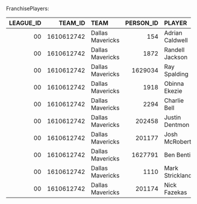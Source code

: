 FranchisePlayers:

|   LEAGUE_ID |    TEAM_ID | TEAM             |   PERSON_ID | PLAYER          | SEASON_TYPE    |   ACTIVE_WITH_TEAM |   GP |   FGM |   FGA |   FG_PCT |   FG3M |   FG3A |   FG3_PCT |   FTM |   FTA |   FT_PCT |   OREB |   DREB |   REB |   AST |   PF |   STL |   TOV |   BLK |   PTS |
|------------:|-----------:|:-----------------|------------:|:----------------|:---------------|-------------------:|-----:|------:|------:|---------:|-------:|-------:|----------:|------:|------:|---------:|-------:|-------:|------:|------:|-----:|------:|------:|------:|------:|
|          00 | 1610612742 | Dallas Mavericks |         154 | Adrian Caldwell | Regular Season |                  0 |    1 |     0 |     0 |      0   |      0 |      0 |         0 |     0 |     0 |        0 |      0 |      0 |     0 |     0 |    0 |     0 |     0 |     0 |     0 |
|          00 | 1610612742 | Dallas Mavericks |        1872 | Randell Jackson | Regular Season |                  0 |    1 |     0 |     0 |      0   |      0 |      0 |         0 |     0 |     0 |        0 |      0 |      0 |     0 |     0 |    0 |     0 |     0 |     0 |     0 |
|          00 | 1610612742 | Dallas Mavericks |     1629034 | Ray Spalding    | Regular Season |                  0 |    1 |     0 |     0 |      0   |      0 |      0 |         0 |     0 |     0 |        0 |      0 |      0 |     0 |     0 |    0 |     0 |     0 |     0 |     0 |
|          00 | 1610612742 | Dallas Mavericks |        1918 | Obinna Ekezie   | Regular Season |                  0 |    4 |     0 |     4 |      0   |      0 |      0 |         0 |     0 |     0 |        0 |      0 |      2 |     2 |     0 |    2 |     0 |     0 |     0 |     0 |
|          00 | 1610612742 | Dallas Mavericks |        2294 | Charlie Bell    | Regular Season |                  0 |    2 |     0 |     0 |      0   |      0 |      0 |         0 |     0 |     0 |        0 |      0 |      1 |     1 |     0 |    0 |     0 |     0 |     0 |     0 |
|          00 | 1610612742 | Dallas Mavericks |      202458 | Justin Dentmon  | Regular Season |                  0 |    2 |     0 |     2 |      0   |      0 |      0 |         0 |     0 |     0 |        0 |      0 |      0 |     0 |     0 |    0 |     0 |     0 |     0 |     0 |
|          00 | 1610612742 | Dallas Mavericks |      201177 | Josh McRoberts  | Regular Season |                  0 |    2 |     0 |     1 |      0   |      0 |      1 |         0 |     0 |     0 |        0 |      0 |      0 |     0 |     0 |    2 |     0 |     0 |     0 |     0 |
|          00 | 1610612742 | Dallas Mavericks |     1627791 | Ben Bentil      | Regular Season |                  0 |    3 |     0 |     3 |      0   |      0 |      1 |         0 |     0 |     0 |        0 |      0 |      2 |     2 |     0 |    1 |     0 |     1 |     0 |     0 |
|          00 | 1610612742 | Dallas Mavericks |        1110 | Mark Strickland | Regular Season |                  0 |    4 |     2 |     5 |      0.4 |      0 |      0 |         0 |     0 |     0 |        0 |      5 |      2 |     7 |     0 |    1 |     0 |     1 |     0 |     4 |
|          00 | 1610612742 | Dallas Mavericks |      201174 | Nick Fazekas    | Regular Season |                  0 |    4 |     2 |     5 |      0.4 |      0 |      0 |         0 |     0 |     0 |        0 |      1 |      2 |     3 |     0 |    0 |     0 |     0 |     0 |     4 |